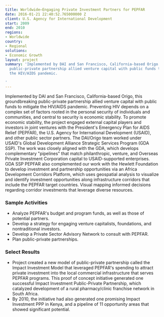 ```yaml
---
title: Worldwide—Engaging Private Investment Partners for PEPFAR
date: 2016-01-21 22:40:52.765000000 Z
client: U.S. Agency for International Development
start: 2009
end: 2010
regions:
- Worldwide
country:
- Regional
solutions:
- Economic Growth
layout: project
summary: 'Implemented by DAI and San Francisco, California-based Origo, this groundbreaking
  public-private partnership allied venture capital with public funds to mitigate
  the HIV/AIDS pandemic.

'
---
```


Implemented by DAI and San Francisco, California-based Origo, this groundbreaking public-private partnership allied venture capital with public funds to mitigate the HIV/AIDS pandemic. Preventing HIV depends on a complex set of factors rooted in the personal security of individuals and communities, and central to security is economic stability. To promote economic stability, the project engaged external capital players and investors in joint ventures with the President's Emergency Plan for AIDS Relief (PEPFAR), the U.S. Agency for International Development (USAID), and other public sector partners. The DAI/Origo team worked under USAID's Global Development Alliance Strategic Services Program (GDA SSP). The work was closely aligned with the GDA, which develops complementary "pipelines" that match philanthropic, venture, and Overseas Private Investment Corporation capital to USAID-supported enterprises. GDA SSP PEPFAR also complemented our work with the Hewlett Foundation to develop investment and partnership opportunities via an Africa Development Corridors Platform, which uses geospatial analysis to visualize and identify investment opportunities along infrastructure corridors that include the PEPFAR target countries. Visual mapping informed decisions regarding corridor investments that leverage diverse resources.

###  Sample Activities

* Analyze PEPFAR's budget and program funds, as well as those of potential partners.
* Develop a strategy for engaging venture capitalists, foundations, and nontraditional investors.
* Develop a Private Sector Advisory Network to consult with PEPFAR.
* Plan public-private partnerships.

###  Select Results

* Project created a new model of public-private partnership called the Impact Investment Model that leveraged PEPFAR's spending to attract private investment into the local commercial infrastructure that serves PEPFAR programs. This proof of concept initiative generated one successful Impact Investment Public-Private Partnership, which catalyzed development of a rural pharmacy/clinic franchise network in South Africa.
* By 2010, the initiative had also generated one promising Impact Investment PPP in Kenya, and a pipeline of 11 opportunity areas that showed significant potential.
